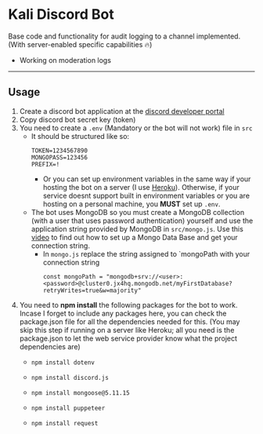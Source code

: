 # Kali Discord Bot
Base code and functionality for audit logging to a channel implemented. (With server-enabled specific capabilities 🔥)
- Working on moderation logs
---
## Usage
1. Create a discord bot application at the [discord developer portal](https://discord.com/developers/applications)
2. Copy discord bot secret key (token)
3. You need to create a `.env` (Mandatory or the bot will not work) file in `src`
    - It should be structured like so:
        ```env
        TOKEN=1234567890
        MONGOPASS=123456
        PREFIX=!
        ```
        - Or you can set up environment variables in the same way if your hosting the bot on a server (I use [Heroku](https://www.heroku.com/)). Otherwise, if your service doesnt support built in environment variables or you are hosting on a personal machine, you **MUST** set up `.env`.
    - The bot uses MongoDB so you must create a MongoDB collection (with a user that uses password authentication) yourself and use the application string provided by MongoDB in `src/mongo.js`. Use this [video](https://www.youtube.com/watch?v=SyWdNBbzTIA&t) to find out how to set up a Mongo Data Base and get your connection string.
        - In `mongo.js` replace the string assigned to `mongoPath with your connection string
            ```
            const mongoPath = "mongodb+srv://<user>:<password>@cluster0.jx4hq.mongodb.net/myFirstDatabase?retryWrites=true&w=majority"
            ```
4. You need to **npm install** the following packages for the bot to work. Incase I forget to include any packages here, you can check the package.json file for all the dependencies needed for this. (You may skip this step if running on a server like Heroku; all you need is the package.json to let the web service provider know what the project dependencies are)
    - ```
      npm install dotenv
      ```
    - ```
      npm install discord.js
      ```
    - ```
      npm install mongoose@5.11.15
      ```
    - ```
      npm install puppeteer
      ```
    - ```
      npm install request
      ```